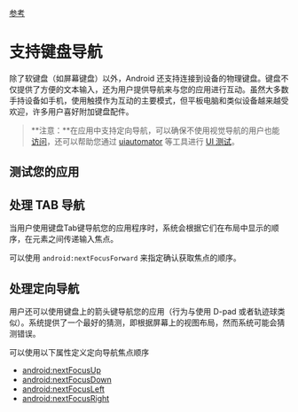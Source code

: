 [参考](https://developer.android.com/training/keyboard-input/navigation.html?hl=zh-cn)

# 支持键盘导航

除了软键盘（如屏幕键盘）以外，Android 还支持连接到设备的物理键盘。键盘不仅提供了方便的文本输入，还为用户提供导航来与您的应用进行互动。虽然大多数手持设备如手机，使用触摸作为互动的主要模式，但平板电脑和类似设备越来越受欢迎，许多用户喜好附加键盘配件。

> **注意：**在应用中支持定向导航，可以确保不使用视觉导航的用户也能 [访问](https://developer.android.com/guide/topics/ui/accessibility/apps.html?hl=zh-cn)，还可以帮助您通过 [uiautomator](https://developer.android.com/tools/help/uiautomator/index.html?hl=zh-cn) 等工具进行 [UI 测试](https://developer.android.com/tools/testing/testing_ui.html?hl=zh-cn)。



## 测试您的应用



## 处理 TAB 导航

当用户使用键盘Tab键导航您的应用程序时，系统会根据它们在布局中显示的顺序，在元素之间传递输入焦点。

可以使用 `android:nextFocusForward` 来指定确认获取焦点的顺序。



## 处理定向导航

用户还可以使用键盘上的箭头键导航您的应用（行为与使用 D-pad 或者轨迹球类似）。系统提供了一个最好的猜测，即根据屏幕上的视图布局，然而系统可能会猜测错误。

可以使用以下属性定义定向导航焦点顺序

* [android:nextFocusUp](https://developer.android.com/reference/android/view/View.html?hl=zh-cn#attr_android:nextFocusUp)
* [android:nextFocusDown](https://developer.android.com/reference/android/view/View.html?hl=zh-cn#attr_android:nextFocusDown)
* [android:nextFocusLeft](https://developer.android.com/reference/android/view/View.html?hl=zh-cn#attr_android:nextFocusLeft)
* [android:nextFocusRight](https://developer.android.com/reference/android/view/View.html?hl=zh-cn#attr_android:nextFocusRight)

